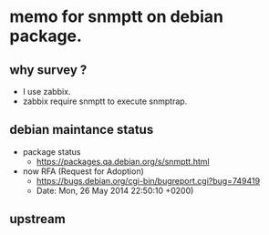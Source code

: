 # memo for snmptt on debian package.

## why survey ?

- I use zabbix.
- zabbix require snmptt to execute snmptrap.


## debian maintance status

- package status
  - https://packages.qa.debian.org/s/snmptt.html
- now RFA (Request for Adoption)
  - https://bugs.debian.org/cgi-bin/bugreport.cgi?bug=749419
  - Date: Mon, 26 May 2014 22:50:10 +0200)


## upstream
